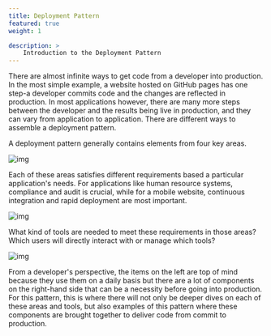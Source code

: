 ```yaml
---
title: Deployment Pattern
featured: true
weight: 1

description: >
    Introduction to the Deployment Pattern
---
```


There are almost infinite ways to get code from a developer into production. In the most simple example, a website hosted on GitHub pages has one step-a developer commits code and the changes are reflected in production.
In most applications however, there are many more steps between the developer and the results being live in production, and they can vary from application to application. There are different ways to assemble a deployment pattern.

A deployment pattern generally contains elements from four key areas.

 ![img](/images/patterns/deployment/path-to-prod-1.png)

Each of these areas satisfies different requirements based a particular application's needs. For applications like human resource systems, compliance and audit is crucial, while for a mobile website, continuous integration and rapid deployment are most important.

 ![img](/images/patterns/deployment/path-to-prod-2.png)

What kind of tools are needed to meet these requirements in those areas? Which users will directly interact with or manage which tools?

 ![img](/images/patterns/deployment/path-to-prod-3.png)

From a developer's perspective, the items on the left are top of mind because they use them on a daily basis but there are a lot of components on the right-hand side that can be a necessity before going into production. For this pattern, this is where there will not only be deeper dives on each of these areas and tools, but also examples of this pattern where these components are brought together to deliver code from commit to production.